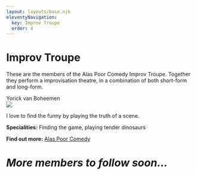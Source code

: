 ```yaml
---
layout: layouts/base.njk
eleventyNavigation:
  key: Improv Troupe
  order: 4
---
```


# Improv Troupe

These are the members of the Alas Poor Comedy Improv Troupe. Together they perform a improvisation theatre, in a combination of both short-form and long-form.

<div class="cards">
  <div class="card">
    <div class="center-text-container">
      <div class="card-title">
        Yorick van Boheemen
      </div>
    </div>
    <div class="card-image-container">
      <img src="../_includes/assets/portrait2.png" class="card-image">
    </div>
    <div class="center-text-container">
        <p>I love to find the funny by playing the truth of a scene.</p>
        <p><b>Specialities:</b> Finding the game, playing tender dinosaurs</p>
        <p><b>Find out more:</b> <a href="/">Alas Poor Comedy</a></p>
    </div>

  </div>
  <div class="card">
    <div class="center-both-dir-container">
      <h1><i>More members to follow soon...</i></h1>
    </div>

  </div>
</div>
